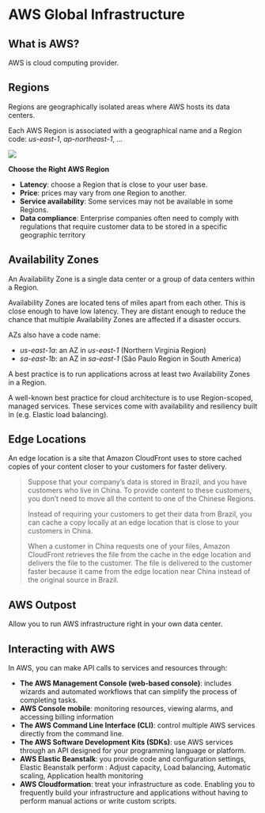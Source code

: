 # AWS Global Infrastructure

## What is AWS?

AWS is cloud computing provider.


## Regions

Regions are geographically isolated areas where AWS hosts its data centers.

Each AWS Region is associated with a geographical name and a Region code: *us-east-1*, *ap-northeast-1*, ...

![](https://d3c33hcgiwev3.cloudfront.net/imageAssetProxy.v1/Qum59ddKRmOpufXXSoZjhQ_95fce241b88c4c7bac1aa88954d013cb_globalinfra_2.jpeg?expiry=1662163200000&hmac=4gXK19tzYnVBD_WUTccxS3VWU68nOgA0CEaklNlMu6k)

**Choose the Right AWS Region**

- **Latency**: choose a Region that is close to your user base.
- **Price**: prices may vary from one Region to another.
- **Service availability**: Some services may not be available in some Regions.
- **Data compliance**:  Enterprise companies often need to comply with regulations that require customer data to be stored in a specific geographic territory


## Availability Zones

An Availability Zone is a single data center or a group of data centers within a Region.

Availability Zones are located tens of miles apart from each other. This is close enough to have low latency. They are distant enough to reduce the chance that multiple Availability Zones are affected if a disaster occurs.

AZs also have a code name:

- *us-east-1a*: an AZ in *us-east-1* (Northern Virginia Region)
- *sa-east-1b*: an AZ in *sa-east-1* (São Paulo Region in South America)

A best practice is to run applications across at least two Availability Zones in a Region.

A well-known best practice for cloud architecture is to use Region-scoped, managed services. These services come with availability and resiliency built in (e.g. Elastic load balancing).


## Edge Locations

An edge location is a site that Amazon CloudFront uses to store cached copies of your content closer to your customers for faster delivery.

> Suppose that your company’s data is stored in Brazil, and you have customers who live in China. To provide content to these customers, you don’t need to move all the content to one of the Chinese Regions.
>
> Instead of requiring your customers to get their data from Brazil, you can cache a copy locally at an edge location that is close to your customers in China.
> 
> When a customer in China requests one of your files, Amazon CloudFront retrieves the file from the cache in the edge location and delivers the file to the customer. The file is delivered to the customer faster because it came from the edge location near China instead of the original source in Brazil.


## AWS Outpost

Allow you to run AWS infrastructure right in your own data center.


## Interacting with AWS

In AWS, you can make API calls to services and resources through:

- **The AWS Management Console (web-based console)**: includes wizards and automated workflows that can simplify the process of completing tasks.
- **AWS Console mobile**: monitoring resources, viewing alarms, and accessing billing information
- **The AWS Command Line Interface (CLI)**: control multiple AWS services directly from the command line.
- **The AWS Software Development Kits (SDKs)**: use AWS services through an API designed for your programming language or platform.
- **AWS Elastic Beanstalk**: you provide code and configuration settings, Elastic Beanstalk perform : Adjust capacity, Load balancing, Automatic scaling, Application health monitoring
- **AWS Cloudformation**: treat your infrastructure as code. Enabling you to frequently build your infrastructure and applications without having to perform manual actions or write custom scripts.

